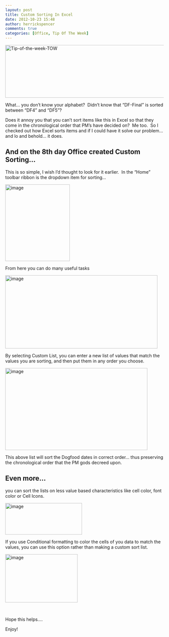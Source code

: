 ```yaml
---
layout: post
title: Custom Sorting In Excel
date: 2012-10-23 15:48
author: herrickspencer
comments: true
categories: [Office, Tip Of The Week]
---
```

<p><a href="http://my/sites/herricks/TipOfTheWeek/default.aspx"><img title="Tip-of-the-week-TOW" border="0" alt="Tip-of-the-week-TOW" src="http://my/sites/herricks/TipOfTheWeek/Lists/Posts/Attachments/17/Tip-of-the-week-TOW---top_thumb_thum_thumb_60E65273.jpg" width="550" height="167"></a></p> <p>What… you don’t know your alphabet?&nbsp; Didn’t know that “DF-Final” is sorted between “DF4” and “DF5”?&nbsp;&nbsp; </p> <p>Does it annoy you that you can’t sort items like this in Excel so that they come in the chronological order that PM’s have decided on?&nbsp; Me too.&nbsp; So I checked out how Excel sorts items and if I could have it solve our problem… and lo and behold… it does.</p> <h2>And on the 8th day Office created Custom Sorting…</h2> <p>This is so simple, I wish I’d thought to look for it earlier.&nbsp; In the “Home” toolbar ribbon is the dropdown item for sorting…</p> <p><a href="http://herrickspencer.blog/wp-content/uploads/2012/10/image.png"><img style="background-image:none;margin:0;padding-left:0;padding-right:0;display:inline;padding-top:0;border-width:0;" title="image" border="0" alt="image" src="http://herrickspencer.blog/wp-content/uploads/2012/10/image_thumb.png" width="205" height="243"></a></p> <p>From here you can do many useful tasks</p> <p><a href="http://herrickspencer.blog/wp-content/uploads/2012/10/image1.png"><img style="background-image:none;padding-left:0;padding-right:0;display:inline;padding-top:0;border-width:0;" title="image" border="0" alt="image" src="http://herrickspencer.blog/wp-content/uploads/2012/10/image_thumb1.png" width="484" height="232"></a></p> <p>By selecting Custom List, you can enter a new list of values that match the values you are sorting, and then put them in any order you choose.</p> <p><a href="http://herrickspencer.blog/wp-content/uploads/2012/10/image2.png"><img style="background-image:none;padding-left:0;padding-right:0;display:inline;padding-top:0;border-width:0;" title="image" border="0" alt="image" src="http://herrickspencer.blog/wp-content/uploads/2012/10/image_thumb2.png" width="452" height="260"></a></p> <p>This above list will sort the Dogfood dates in correct order… thus preserving the chronological order that the PM gods decreed upon.</p> <h2>Even more… </h2> <p>you can sort the lists on less value based characteristics like cell color, font color or Cell Icons.&nbsp; </p> <p><a href="http://herrickspencer.blog/wp-content/uploads/2012/10/image3.png"><img style="background-image:none;margin:0;padding-left:0;padding-right:0;display:inline;padding-top:0;border-width:0;" title="image" border="0" alt="image" src="http://herrickspencer.blog/wp-content/uploads/2012/10/image_thumb3.png" width="244" height="100"></a></p> <p>If you use Conditional formatting to color the cells of you data to match the values, you can use this option rather than making a custom sort list. </p> <p><a href="http://herrickspencer.blog/wp-content/uploads/2012/10/image4.png"><img style="background-image:none;margin:0;padding-left:0;padding-right:0;display:inline;padding-top:0;border-width:0;" title="image" border="0" alt="image" src="http://herrickspencer.blog/wp-content/uploads/2012/10/image_thumb4.png" width="230" height="153"></a></p> <p>&nbsp;</p> <p>Hope this helps….</p> <p>Enjoy!</p>
